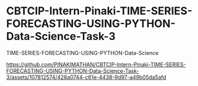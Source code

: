 # CBTCIP-Intern-Pinaki-TIME-SERIES-FORECASTING-USING-PYTHON-Data-Science-Task-3
TIME-SERIES-FORECASTING-USING-PYTHON-Data-Science


https://github.com/PINAKIMATHAN/CBTCIP-Intern-Pinaki-TIME-SERIES-FORECASTING-USING-PYTHON-Data-Science-Task-3/assets/107812574/428a0744-c61e-4438-9d97-a49b05da5afd

